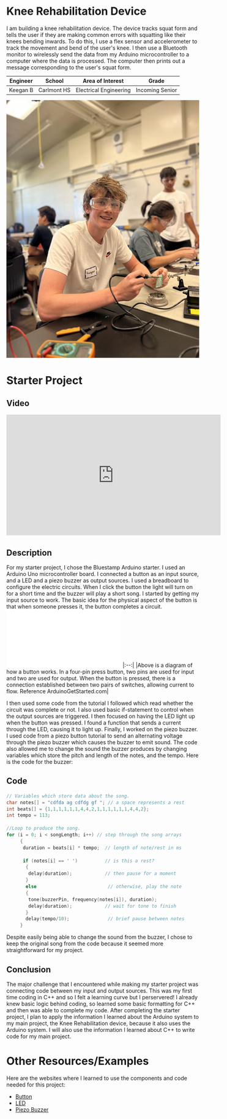 # Knee Rehabilitation Device
I am building a knee rehabilitation device. The device tracks squat form and tells the user if they are making common errors with squatting like their knees bending inwards. To do this, I use a flex sensor and accelerometer to track the movement and bend of the user's knee. I then use a Bluetooth monitor to wirelessly send the data from my Arduino microcontroller to a computer where the data is processed. The computer then prints out a message corresponding to the user's squat form.

| **Engineer** | **School** | **Area of Interest** | **Grade** |
|:--:|:--:|:--:|:--:|
| Keegan B | Carlmont HS | Electrical Engineering | Incoming Senior

![Faceshot Image](Keegan.jpg)
<!---

**Replace the BlueStamp logo below with an image of yourself and your completed project. Follow the guide [here](https://tomcam.github.io/least-github-pages/adding-images-github-pages-site.html) if you need help.**

![Headstone Image](logo.svg)
  
# Final Milestone

**Don't forget to replace the text below with the embedding for your milestone video. Go to Youtube, click Share -> Embed, and copy and paste the code to replace what's below.**

<iframe width="560" height="315" src="https://www.youtube.com/embed/F7M7imOVGug" title="YouTube video player" frameborder="0" allow="accelerometer; autoplay; clipboard-write; encrypted-media; gyroscope; picture-in-picture; web-share" allowfullscreen></iframe>

For your final milestone, explain the outcome of your project. Key details to include are:
- What you've accomplished since your previous milestone
- What your biggest challenges and triumphs were at BSE
- A summary of key topics you learned about
- What you hope to learn in the future after everything you've learned at BSE



# Second Milestone

**Don't forget to replace the text below with the embedding for your milestone video. Go to Youtube, click Share -> Embed, and copy and paste the code to replace what's below.**

<iframe width="560" height="315" src="https://www.youtube.com/embed/y3VAmNlER5Y" title="YouTube video player" frameborder="0" allow="accelerometer; autoplay; clipboard-write; encrypted-media; gyroscope; picture-in-picture; web-share" allowfullscreen></iframe>

For your second milestone, explain what you've worked on since your previous milestone. You can highlight:
- Technical details of what you've accomplished and how they contribute to the final goal
- What has been surprising about the project so far
- Previous challenges you faced that you overcame
- What needs to be completed before your final milestone 

# First Milestone

**Don't forget to replace the text below with the embedding for your milestone video. Go to Youtube, click Share -> Embed, and copy and paste the code to replace what's below.**

<iframe width="560" height="315" src="https://www.youtube.com/embed/CaCazFBhYKs" title="YouTube video player" frameborder="0" allow="accelerometer; autoplay; clipboard-write; encrypted-media; gyroscope; picture-in-picture; web-share" allowfullscreen></iframe>

For your first milestone, describe what your project is and how you plan to build it. You can include:
- An explanation about the different components of your project and how they will all integrate together
- Technical progress you've made so far
- Challenges you're facing and solving in your future milestones
- What your plan is to complete your project

--->

# Starter Project

## Video

<iframe width="560" height="315" src="https://www.youtube.com/embed/pxzY77Jq7yg?si=mCKrMBZ17AjBoQ9w" title="YouTube video player" frameborder="0" allow="accelerometer; autoplay; clipboard-write; encrypted-media; gyroscope; picture-in-picture; web-share" referrerpolicy="strict-origin-when-cross-origin" allowfullscreen></iframe>

## Description

  For my starter project, I chose the Bluestamp Arduino starter. I used an Arduino Uno microcontroller board. I connected a button as an input source, and a LED and a piezo buzzer as output sources. I used a breadboard to configure the electric circuits. When I click the button the light will turn on for a short time and the buzzer will play a short song. I started by getting my input source to work. The basic idea for the physical aspect of the button is that when someone presses it, the button completes a circuit. 
![Button Diagram](operation-of-a-push-button-switch.pgn)
|:--:| 
|Above is a diagram of how a button works. In a four-pin press button, two pins are used for input and two are used for output. When the button is pressed, there is a connection established between two pairs of switches, allowing current to flow. Reference ArduinoGetStarted.com|

I then used some code from the tutorial I followed which read whether the circuit was complete or not. I also used basic if-statement to control when the output sources are triggered. I then focused on having the LED light up when the button was pressed. I found a function that sends a current through the LED, causing it to light up. Finally, I worked on the piezo buzzer. I used code from a piezo button tutorial to send an alternating voltage through the piezo buzzer which causes the buzzer to emit sound. The code also allowed me to change the sound the buzzer produces by changing variables which store the pitch and length of the notes, and the tempo. Here is the code for the buzzer:

## Code

```c++
// Variables which store data about the song.
char notes[] = "cdfda ag cdfdg gf "; // a space represents a rest
int beats[] = {1,1,1,1,1,1,4,4,2,1,1,1,1,1,1,4,4,2};
int tempo = 113;

//Loop to produce the song.
for (i = 0; i < songLength; i++) // step through the song arrays
     {
      duration = beats[i] * tempo;  // length of note/rest in ms

      if (notes[i] == ' ')          // is this a rest?
       {
        delay(duration);            // then pause for a moment
       }
       else                          // otherwise, play the note
       {
        tone(buzzerPin, frequency(notes[i]), duration);
        delay(duration);            // wait for tone to finish
       }
       delay(tempo/10);              // brief pause between notes
     }
```

Despite easily being able to change the sound from the buzzer, I chose to keep the original song from the code because it seemed more straightforward for my project.

## Conclusion

  The major challenge that I encountered while making my starter project was connecting code between my input and output sources. This was my first time coding in C++ and so I felt a learning curve but I perservered! I already knew basic logic behind coding, so learned some basic formatting for C++ and then was able to complete my code.
  After completing the starter project, I plan to apply the information I learned about the Arduino system to my main project, the Knee Rehabilitation device, because it also uses the Arduino system. I will also use the information I learned about C++ to write code for my main project.

<!---

# Schematics 
Here's where you'll put images of your schematics. [Tinkercad](https://www.tinkercad.com/blog/official-guide-to-tinkercad-circuits) and [Fritzing](https://fritzing.org/learning/) are both great resources to create professional schematic diagrams, though BSE recommends Tinkercad becuase it can be done easily and for free in the browser. 

# Code 

## Starter Project

```c++
// constants won't change. They're used here to set pin numbers:
const int buttonPin = 2;  // the number of the pushbutton pin

// variables will change:
int buttonState = 0;  // variable for reading the pushbutton status

const int buzzerPin = 9;

// Length must equal the total number of notes and spaces 

const int songLength = 18;

// Notes is an array of text characters corresponding to the notes
// in your song. A space represents a rest (no tone)

char notes[] = "cdfda ag cdfdg gf "; // a space represents a rest

// Beats is an array of values for each note and rest.
// A "1" represents a quarter-note, 2 a half-note, etc.
// Don't forget that the rests (spaces) need a length as well.

int beats[] = {1,1,1,1,1,1,4,4,2,1,1,1,1,1,1,4,4,2};

// The tempo is how fast to play the song.
// To make the song play faster, decrease this value.

int tempo = 113;

void setup() {
  // initialize the pushbutton pin as an input:
  pinMode(buttonPin, INPUT);
  // initialize digital pin LED_BUILTIN as an output.
  pinMode(LED_BUILTIN, OUTPUT);
  // initialize digital pin buzzerPin as an output.
  pinMode(buzzerPin, OUTPUT);
}

void loop() {
  // read the state of the pushbutton value:
  buttonState = digitalRead(buttonPin);
  int i, duration;

  // check if the pushbutton is pressed. If it is, the buttonState is HIGH:
  if (buttonState == HIGH) {
    // turn LED on:
      digitalWrite(LED_BUILTIN, HIGH);
    

      for (i = 0; i < songLength; i++) // step through the song arrays
      {
       duration = beats[i] * tempo;  // length of note/rest in ms

       if (notes[i] == ' ')          // is this a rest? 
        {
         delay(duration);            // then pause for a moment
        }
        else                          // otherwise, play the note
        {
         tone(buzzerPin, frequency(notes[i]), duration);
         delay(duration);            // wait for tone to finish
        }
        delay(tempo/10);              // brief pause between notes
      }

  }

 else {
    // turn LED off:
    digitalWrite(LED_BUILTIN, LOW);   // turn the LED off by making the voltage LOW

  }
}

int frequency(char note) 
{
  // This function takes a note character (a-g), and returns the
  // corresponding frequency in Hz for the tone() function.

  int i;
  const int numNotes = 8;  // number of notes we're storing

  // The following arrays hold the note characters and their
  // corresponding frequencies. The last "C" note is uppercase
  // to separate it from the first lowercase "c".

  char names[] = { 'c', 'd', 'e', 'f', 'g', 'a', 'b', 'C' };
  int frequencies[] = {262, 294, 330, 349, 392, 440, 494, 523};

  // Now we'll search through the letters in the array, and if
  // we find it, we'll return the frequency for that note.

  for (i = 0; i < numNotes; i++)  // Step through the notes
  {
    if (names[i] == note)         // Is this the one?
    {
      return(frequencies[i]);     // Yes! Return the frequency
    }
  }
  return(0); 
}
```

# Bill of Materials
Here's where you'll list the parts in your project. To add more rows, just copy and paste the example rows below.
Don't forget to place the link of where to buy each component inside the quotation marks in the corresponding row after href =. Follow the guide [here]([url](https://www.markdownguide.org/extended-syntax/)) to learn how to customize this to your project needs. 

| **Part** | **Note** | **Price** | **Link** |
|:--:|:--:|:--:|:--:|
| Item Name | What the item is used for | $Price | <a href="https://www.amazon.com/Arduino-A000066-ARDUINO-UNO-R3/dp/B008GRTSV6/"> Link </a> |
| Item Name | What the item is used for | $Price | <a href="https://www.amazon.com/Arduino-A000066-ARDUINO-UNO-R3/dp/B008GRTSV6/"> Link </a> |
| Item Name | What the item is used for | $Price | <a href="https://www.amazon.com/Arduino-A000066-ARDUINO-UNO-R3/dp/B008GRTSV6/"> Link </a> |

--->

# Other Resources/Examples
Here are the websites where I learned to use the components and code needed for this project:
- [Button](https://docs.arduino.cc/built-in-examples/digital/Button/)
- [LED](https://docs.arduino.cc/built-in-examples/basics/Blink/)
- [Piezo Buzzer](https://learn.sparkfun.com/tutorials/sik-experiment-guide-for-arduino---v32/experiment-11-using-a-piezo-buzzer)

<!--- To watch the BSE tutorial on how to create a portfolio, click here. --->
